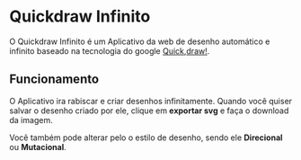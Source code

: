 # Quickdraw Infinito

O Quickdraw Infinito é um Aplicativo da web de desenho automático e infinito baseado na tecnologia do google [Quick,draw!](https://quickdraw.withgoogle.com/data).


## Funcionamento

O Aplicativo ira rabiscar e criar desenhos infinitamente.
Quando você quiser salvar o desenho criado por ele, clique em **exportar svg** e faça o download da imagem.

Você também pode alterar pelo o estilo de desenho, sendo ele **Direcional** ou **Mutacional**.
